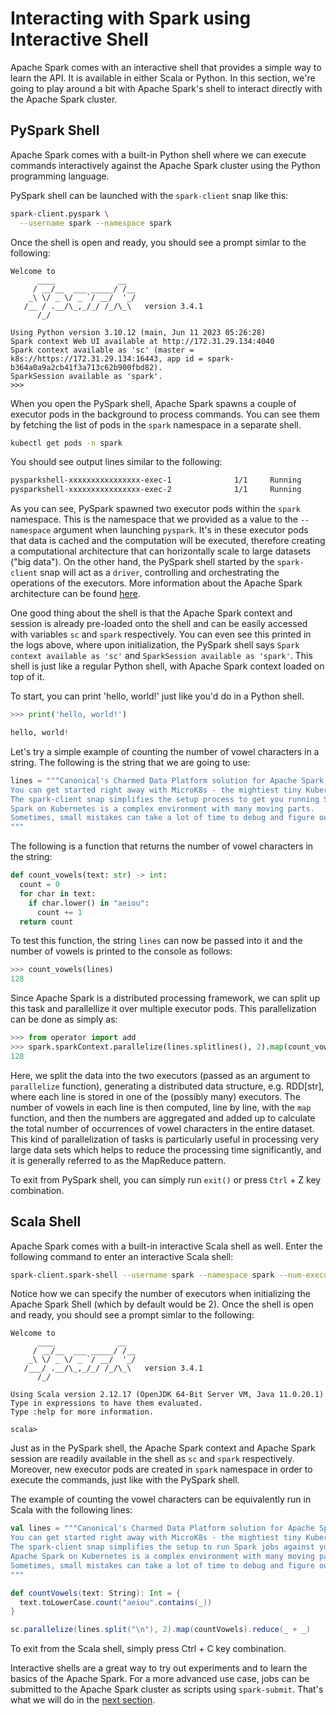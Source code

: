 # Interacting with Spark using Interactive Shell

Apache Spark comes with an interactive shell that provides a simple way to learn the API. It is available in either Scala or Python. In this section, we're going to play around a bit with Apache Spark's shell to interact directly with the Apache Spark cluster.

## PySpark Shell

Apache Spark comes with a built-in Python shell where we can execute commands interactively against the Apache Spark cluster using the Python programming language.

PySpark shell can be launched with the `spark-client` snap like this:

```bash
spark-client.pyspark \
  --username spark --namespace spark
```

Once the shell is open and ready, you should see a prompt simlar to the following:

```
Welcome to
      ____              __
     / __/__  ___ _____/ /__
    _\ \/ _ \/ _ `/ __/  '_/
   /__ / .__/\_,_/_/ /_/\_\   version 3.4.1
      /_/

Using Python version 3.10.12 (main, Jun 11 2023 05:26:28)
Spark context Web UI available at http://172.31.29.134:4040
Spark context available as 'sc' (master = k8s://https://172.31.29.134:16443, app id = spark-b364a0a9a2cb41f3a713c62b900fbd82).
SparkSession available as 'spark'.
>>> 
```

When you open the PySpark shell, Apache Spark spawns a couple of executor pods in the background to process commands. You can see them by fetching the list of pods in the `spark` namespace in a separate shell.

```bash
kubectl get pods -n spark
```

You should see output lines similar to the following:
```bash
pysparkshell-xxxxxxxxxxxxxxxx-exec-1              1/1     Running            0          xs
pysparkshell-xxxxxxxxxxxxxxxx-exec-2              1/1     Running            0          xs
```

As you can see, PySpark spawned two executor pods within the `spark` namespace. This is the namespace that we provided as a value to the `--namespace` argument when launching `pyspark`. It's in these executor pods that data is cached and the computation will be executed, therefore creating a computational architecture that can horizontally scale to large datasets ("big data"). On the other hand, the PySpark shell started by the `spark-client` snap will act as a `driver`, controlling and orchestrating the operations of the executors. More information about the Apache Spark architecture can be found [here](https://spark.apache.org/docs/latest/cluster-overview.html).

One good thing about the shell is that the Apache Spark context and session is already pre-loaded onto the shell and can be easily accessed with variables `sc` and `spark` respectively. You can even see this printed in the logs above, where upon initialization, the PySpark shell says `Spark context available as 'sc'` and `SparkSession available as 'spark'`. This shell is just like a regular Python shell, with Apache Spark context loaded on top of it.

To start, you can print 'hello, world!' just like you'd do in a Python shell.

```python
>>> print('hello, world!')

hello, world!
```

Let's try a simple example of counting the number of vowel characters in a string. The following is the string that we are going to use:

```python
lines = """Canonical's Charmed Data Platform solution for Apache Spark runs Spark jobs on your Kubernetes cluster.
You can get started right away with MicroK8s - the mightiest tiny Kubernetes distro around! 
The spark-client snap simplifies the setup process to get you running Spark jobs against your Kubernetes cluster. 
Spark on Kubernetes is a complex environment with many moving parts.
Sometimes, small mistakes can take a lot of time to debug and figure out.
"""
```

The following is a function that returns the number of vowel characters in the string:

```python
def count_vowels(text: str) -> int:
  count = 0
  for char in text:
    if char.lower() in "aeiou":
      count += 1
  return count
```

To test this function, the string `lines` can now be passed into it and the number of vowels is printed to the console as follows:

```python
>>> count_vowels(lines)
128
```

Since Apache Spark is a distributed processing framework, we can split up this task and parallellize it over multiple executor pods. This parallelization can be done as simply as:

```python
>>> from operator import add
>>> spark.sparkContext.parallelize(lines.splitlines(), 2).map(count_vowels).reduce(add)
128
```

Here, we split the data into the two executors (passed as an argument to `parallelize` function), generating a distributed data structure, e.g. RDD[str], where each line is stored in one of the (possibly many) executors. The number of vowels in each line is then computed, line by line, with the `map` function, and then the numbers are aggregated and added up to calculate the total number of occurrences of vowel characters in the entire dataset. This kind of parallelization of tasks is particularly useful in processing very large data sets which helps to reduce the processing time significantly, and it is generally referred to as the MapReduce pattern.

To exit from PySpark shell, you can simply run `exit()` or press `Ctrl` + Z key combination.


## Scala Shell

Apache Spark comes with a built-in interactive Scala shell as well. Enter the following command to enter an interactive Scala shell:

```bash
spark-client.spark-shell --username spark --namespace spark --num-executors 4
```

Notice how we can specify the number of executors when initializing the Apache Spark Shell (which by default would be 2). Once the shell is open and ready, you should see a prompt simlar to the following:

```
Welcome to
      ____              __
     / __/__  ___ _____/ /__
    _\ \/ _ \/ _ `/ __/  '_/
   /___/ .__/\_,_/_/ /_/\_\   version 3.4.1
      /_/
         
Using Scala version 2.12.17 (OpenJDK 64-Bit Server VM, Java 11.0.20.1)
Type in expressions to have them evaluated.
Type :help for more information.

scala> 
```

Just as in the PySpark shell, the Apache Spark context and Apache Spark session are readily available in the shell as `sc` and `spark` respectively. Moreover, new executor pods are created in `spark` namespace in order to execute the commands, just like with the PySpark shell.

The example of counting the vowel characters can be equivalently run in Scala with the following lines:

```scala
val lines = """Canonical's Charmed Data Platform solution for Apache Spark runs Spark jobs on your Kubernetes cluster.
You can get started right away with MicroK8s - the mightiest tiny Kubernetes distro around! 
The spark-client snap simplifies the setup to run Spark jobs against your Kubernetes cluster.
Apache Spark on Kubernetes is a complex environment with many moving parts.
Sometimes, small mistakes can take a lot of time to debug and figure out.
"""

def countVowels(text: String): Int = {
  text.toLowerCase.count("aeiou".contains(_))
}

sc.parallelize(lines.split("\n"), 2).map(countVowels).reduce(_ + _)
```

To exit from the Scala shell, simply press Ctrl + C key combination.

Interactive shells are a great way to try out experiments and to learn the basics of the Apache Spark. For a more advanced use case, jobs can be submitted to the Apache Spark cluster as scripts using `spark-submit`. That's what we will do in the [next section](/t/13231).